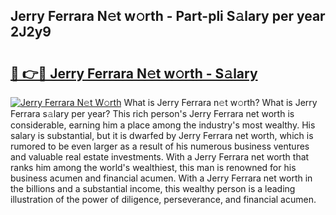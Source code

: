 ## Jerry Ferrara N𝚎t w𝚘rth - Part-pli S𝚊lary per year 2J2y9

# <h2><a href="http://gc0kwr.nevu.top/?p=Jerry+Ferrara">🔗 👉🔴 Jerry Ferrara N𝚎t w𝚘rth - S𝚊lary</a></h2>

[![Jerry Ferrara N𝚎t W𝚘rth](https://i.imgur.com/Oavwk0R.jpeg)](http://gc0kwr.nevu.top/?p=Jerry+Ferrara)
What is Jerry Ferrara n𝚎t w𝚘rth? What is Jerry Ferrara s𝚊lary per year?
This rich person's Jerry Ferrara net worth is considerable, earning him a place among the industry's most wealthy. His salary is substantial, but it is dwarfed by Jerry Ferrara net worth, which is rumored to be even larger as a result of his numerous business ventures and valuable real estate investments. With a Jerry Ferrara net worth that ranks him among the world's wealthiest, this man is renowned for his business acumen and financial acumen. With a Jerry Ferrara net worth in the billions and a substantial income, this wealthy person is a leading illustration of the power of diligence, perseverance, and financial acumen.
